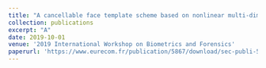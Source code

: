 ```yaml
---
title: "A cancellable face template scheme based on nonlinear multi-dimension spectral hashing"
collection: publications
excerpt: "A"
date: 2019-10-01
venue: '2019 International Workshop on Biometrics and Forensics'
paperurl: 'https://www.eurecom.fr/publication/5867/download/sec-publi-5867_2.pdf'
---
```


